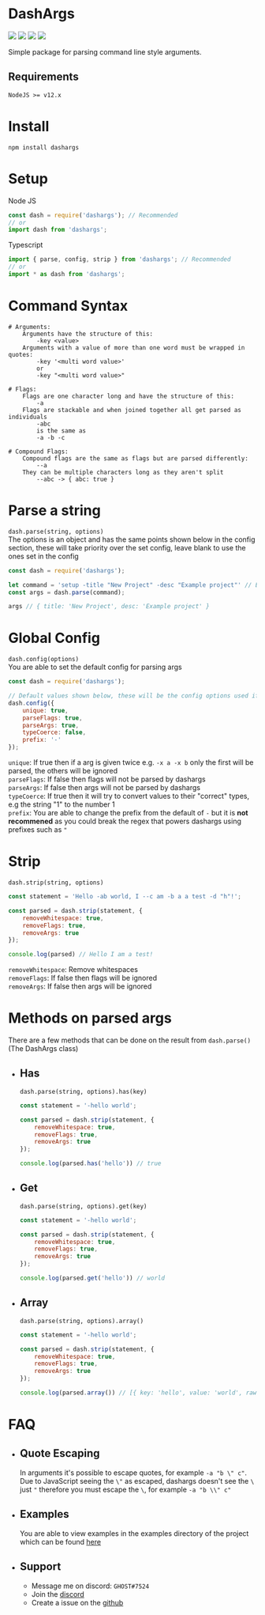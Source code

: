 # DashArgs
[![](https://img.shields.io/npm/v/dashargs?label=Latest%20Version&style=for-the-badge&logo=npm&color=informational)](https://www.npmjs.com/package/dashargs)
[![](https://img.shields.io/static/v1?label=Project%20Creator&message=GHOST&color=informational&style=for-the-badge)](https://ghostdev.xyz)
[![](https://img.shields.io/github/workflow/status/ghoststools/dashargs/CI/master?style=for-the-badge)](https://github.com/ghoststools/dashargs)
[![](https://img.shields.io/static/v1?label=&message=A%20GHOSTs%20Tools%20Project&color=informational&style=for-the-badge)](https://github.com/ghoststools)

Simple package for parsing command line style arguments.

## Requirements
```
NodeJS >= v12.x
```

# Install
```
npm install dashargs
```

# Setup
Node JS
```js
const dash = require('dashargs'); // Recommended
// or
import dash from 'dashargs';
```
Typescript
```ts
import { parse, config, strip } from 'dashargs'; // Recommended
// or
import * as dash from 'dashargs';
```

# Command Syntax
```
# Arguments:
    Arguments have the structure of this:
        -key <value>
    Arguments with a value of more than one word must be wrapped in quotes:
        -key '<multi word value>'
        or
        -key "<multi word value>"

# Flags:
    Flags are one character long and have the structure of this:
        -a
    Flags are stackable and when joined together all get parsed as individuals
        -abc
        is the same as
        -a -b -c

# Compound Flags:
    Compound flags are the same as flags but are parsed differently:
        --a
    They can be multiple characters long as they aren't split
        --abc -> { abc: true }
```

# Parse a string
`dash.parse(string, options)`<br>
The options is an object and has the same points shown below in the config section, these will take priority over the set config, leave blank to use the ones set in the config
```js
const dash = require('dashargs');

let command = 'setup -title "New Project" -desc "Example project"' // Example command
const args = dash.parse(command);

args // { title: 'New Project', desc: 'Example project' }
```

# Global Config
`dash.config(options)`<br>
You are able to set the default config for parsing args
```js
const dash = require('dashargs');

// Default values shown below, these will be the config options used if not changed
dash.config({
    unique: true,
    parseFlags: true,
    parseArgs: true,
    typeCoerce: false,
    prefix: '-'
});
```
`unique`: If true then if a arg is given twice e.g. `-x a -x b` only the first will be parsed, the others will be ignored<br>
`parseFlags`: If false then flags will not be parsed by dashargs<br>
`parseArgs`: If false then args will not be parsed by dashargs<br>
`typeCoerce`: If true then it will try to convert values to their "correct" types, e.g the string "1" to the number 1<br>
`prefix`: You are able to change the prefix from the default of `-` but it is __not recommened__ as you could break the regex that powers dashargs using prefixes such as `"`

# Strip
`dash.strip(string, options)`
```js
const statement = 'Hello -ab world, I --c am -b a a test -d "h"!';

const parsed = dash.strip(statement, {
    removeWhitespace: true,
    removeFlags: true,
    removeArgs: true
});

console.log(parsed) // Hello I am a test!
```
`removeWhitespace`: Remove whitespaces<br>
`removeFlags`: If false then flags will be ignored<br>
`removeArgs`: If false then args will be ignored<br>

# Methods on parsed args
There are a few methods that can be done on the result from `dash.parse()` (The DashArgs class)<br>
- ## Has
    `dash.parse(string, options).has(key)`
    ```js
    const statement = '-hello world';

    const parsed = dash.strip(statement, {
        removeWhitespace: true,
        removeFlags: true,
        removeArgs: true
    });

    console.log(parsed.has('hello')) // true
    ```
- ## Get
    `dash.parse(string, options).get(key)`
    ```js
    const statement = '-hello world';

    const parsed = dash.strip(statement, {
        removeWhitespace: true,
        removeFlags: true,
        removeArgs: true
    });

    console.log(parsed.get('hello')) // world
    ```
- ## Array
    `dash.parse(string, options).array()`
    ```js
    const statement = '-hello world';

    const parsed = dash.strip(statement, {
        removeWhitespace: true,
        removeFlags: true,
        removeArgs: true
    });

    console.log(parsed.array()) // [{ key: 'hello', value: 'world', raw: '-hello world' }]
    ```

# FAQ
- ## Quote Escaping
    In arguments it's possible to escape quotes, for example `-a "b \" c"`. Due to JavaScript seeing the `\"` as escaped, dashargs doesn't see the `\` just `"` therefore you must escape the `\`, for example `-a "b \\" c"`
- ## Examples
    You are able to view examples in the examples directory of the project which can be found [here](https://github.com/ghoststools/dashargs/tree/master/examples)

- ## Support
    - Message me on discord: `GHOST#7524`<br>
    - Join the [discord](https://discord.gg/2Vd4wAjJnm)<br>
    - Create a issue on the [github](https://github.com/ghoststools/dashargs)